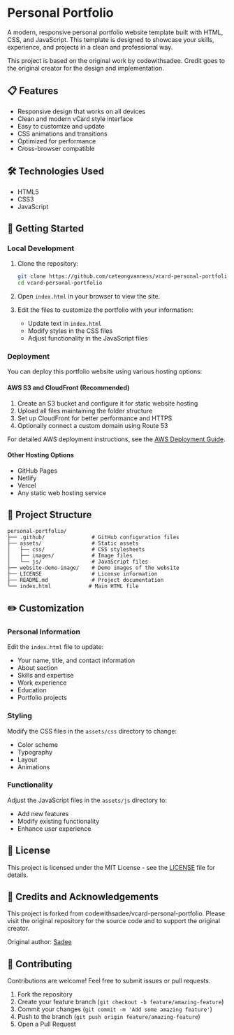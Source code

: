 # Personal Portfolio

A modern, responsive personal portfolio website template built with HTML, CSS, and JavaScript. This template is designed to showcase your skills, experience, and projects in a clean and professional way.

This project is based on the original work by codewithsadee. Credit goes to the original creator for the design and implementation.

## 📋 Features

- Responsive design that works on all devices
- Clean and modern vCard style interface
- Easy to customize and update
- CSS animations and transitions
- Optimized for performance
- Cross-browser compatible

## 🛠️ Technologies Used

- HTML5
- CSS3
- JavaScript

## 🚀 Getting Started

### Local Development

1. Clone the repository:
   ```bash
   git clone https://github.com/ceteongvanness/vcard-personal-portfolio.git
   cd vcard-personal-portfolio
   ```

2. Open `index.html` in your browser to view the site.

3. Edit the files to customize the portfolio with your information:
   - Update text in `index.html`
   - Modify styles in the CSS files
   - Adjust functionality in the JavaScript files

### Deployment

You can deploy this portfolio website using various hosting options:

#### AWS S3 and CloudFront (Recommended)
1. Create an S3 bucket and configure it for static website hosting
2. Upload all files maintaining the folder structure
3. Set up CloudFront for better performance and HTTPS
4. Optionally connect a custom domain using Route 53

For detailed AWS deployment instructions, see the [AWS Deployment Guide](AWS-DEPLOYMENT.md).

#### Other Hosting Options
- GitHub Pages
- Netlify
- Vercel
- Any static web hosting service

## 📁 Project Structure

```
personal-portfolio/
├── .github/               # GitHub configuration files
├── assets/                # Static assets
│   ├── css/               # CSS stylesheets
│   ├── images/            # Image files
│   └── js/                # JavaScript files
├── website-demo-image/    # Demo images of the website
├── LICENSE                # License information
├── README.md              # Project documentation
└── index.html            # Main HTML file
```

## ✏️ Customization

### Personal Information
Edit the `index.html` file to update:
- Your name, title, and contact information
- About section
- Skills and expertise
- Work experience
- Education
- Portfolio projects

### Styling
Modify the CSS files in the `assets/css` directory to change:
- Color scheme
- Typography
- Layout
- Animations

### Functionality
Adjust the JavaScript files in the `assets/js` directory to:
- Add new features
- Modify existing functionality
- Enhance user experience

## 📄 License

This project is licensed under the MIT License - see the [LICENSE](LICENSE) file for details.

## 🔖 Credits and Acknowledgements
This project is forked from codewithsadee/vcard-personal-portfolio. Please visit the original repository for the source code and to support the original creator.

Original author: [Sadee](https://github.com/codewithsadee/vcard-personal-portfolio)

## 🤝 Contributing

Contributions are welcome! Feel free to submit issues or pull requests.

1. Fork the repository
2. Create your feature branch (`git checkout -b feature/amazing-feature`)
3. Commit your changes (`git commit -m 'Add some amazing feature'`)
4. Push to the branch (`git push origin feature/amazing-feature`)
5. Open a Pull Request
